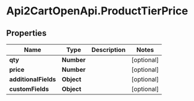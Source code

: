 # Api2CartOpenApi.ProductTierPrice

## Properties

Name | Type | Description | Notes
------------ | ------------- | ------------- | -------------
**qty** | **Number** |  | [optional] 
**price** | **Number** |  | [optional] 
**additionalFields** | **Object** |  | [optional] 
**customFields** | **Object** |  | [optional] 


